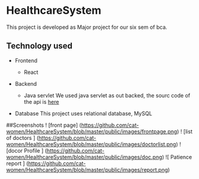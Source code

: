 # HealthcareSystem
This project is developed as Major project for our six sem of bca. 

## Technology used 
- Frontend 
  - React
    
- Backend 
  - Java servlet
We used java servlet as out backed, the sourc code of the api is [ here](https://github.com/cat-women/healthcare-system-api)

- Database 
This project uses relational database, MySQL 

##Screenshots
! [front page] (https://github.com/cat-women/HealthcareSystem/blob/master/public/images/frontpage.png)
! [list of doctors ] (https://github.com/cat-women/HealthcareSystem/blob/master/public/images/doctorlist.png)
! [docor Profile ] (https://github.com/cat-women/HealthcareSystem/blob/master/public/images/doc.png)
![ Patience report ] (https://github.com/cat-women/HealthcareSystem/blob/master/public/images/report.png)



